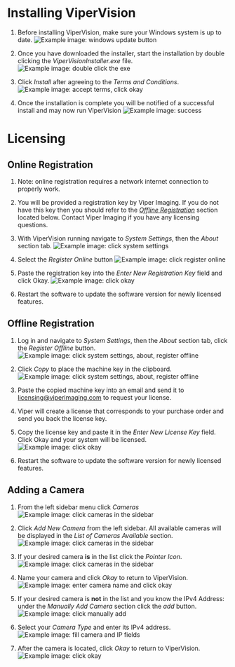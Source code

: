 # Installing ViperVision
1. Before installing ViperVision, make sure your Windows system is up to date.
![Example image: windows update button](./img/fig-1_windows_update.jpg)

2. Once you have downloaded the installer, start the installation by double clicking the *ViperVisionInstaller.exe* file.
![Example image: double click the exe](./img/fig-2_double_click.jpg)

3. Click *Install* after agreeing to the *Terms and Conditions*.
![Example image: accept terms, click okay](./img/fig-3_click_install.jpg)

4. Once the installation is complete you will be notified of a successful install and may now run ViperVision
![Example image: success](./img/fig-4_install_complete.jpg)

# Licensing

## Online Registration
1. Note: online registration requires a network internet connection to properly work.

2. You will be provided a registration key by Viper Imaging. If you do not have this key then you should refer to the [*Offline Registration*](#offline-registration) section located below. Contact Viper Imaging if you have any licensing questions.

3. With ViperVision running navigate to *System Settings*, then the *About* section tab.
![Example image: click system settings](./img/fig-5_system_settings.jpg)

4. Select the *Register Online* button
![Example image: click register online](./img/fig-6_register_online.jpg)

5. Paste the registration key into the *Enter New Registration Key* field and click Okay.
![Example image: click okay](./img/fig-7_online_okay_btn.jpg)

6. Restart the software to update the software version for newly licensed features.


## Offline Registration
1. Log in and navigate to *System Settings*, then the *About* section tab, click the *Register Offline* button.
![Example image: click system settings, about, register offline](./img/fig-8_register_offline.jpg)

2. Click *Copy* to place the machine key in the clipboard.
![Example image: click system settings, about, register offline](./img/fig-9_get_machine_key.jpg)

3. Paste the copied machine key into an email and send it to licensing@viperimaging.com to request your license.

4. Viper will create a license that corresponds to your purchase order and send you back the license key.

5. Copy the license key and paste it in the *Enter New License Key* field.  Click Okay and your system will be licensed.
![Example image: click okay](./img/fig-7_online_okay_btn.jpg)

6. Restart the software to update the software version for newly licensed features.

## Adding a Camera
1. From the left sidebar menu click *Cameras* 
![Example image: click cameras in the sidebar](./img/fig-10_click_cameras_sidebar.jpg)

2. Click *Add New Camera* from the left sidebar. All available cameras will be displayed in the *List of Cameras Available* section.
![Example image: click cameras in the sidebar](./img/fig-11_click_add_new_camera.jpg)

3. If your desired camera **is** in the list click the *Pointer Icon*.
![Example image: click cameras in the sidebar](./img/fig-12_click_the_pointer.jpg)

4. Name your camera and click *Okay* to return to ViperVision.
![Example image: enter camera name and click okay](./img/fig-13_name_and_okay.jpg)

5. If your desired camera is **not** in the list and you know the IPv4 Address: under the *Manually Add Camera* section click the *add* button.
![Example image: click manually add](./img/fig-14_click_manual_add_new_camera.jpg)

6. Select your *Camera Type* and enter its IPv4 address.
![Example image: fill camera and IP fields](./img/fig-15_camera_type_and_address.jpg)

7. After the camera is located, click *Okay* to return to ViperVision.
![Example image: click okay](./img/fig-16_click_okay.jpg)